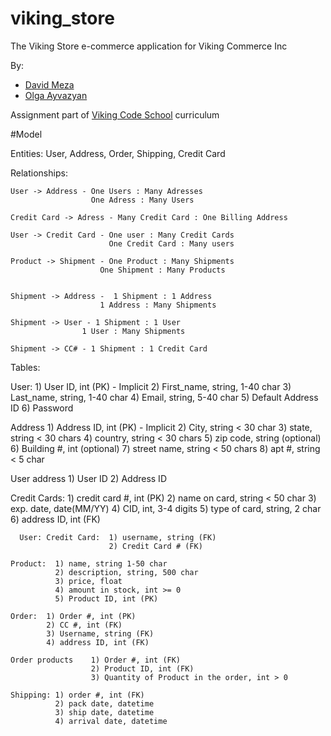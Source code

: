 viking_store
============

The Viking Store e-commerce application for Viking Commerce Inc

By:

* [David Meza](https://github.com/david-meza/)
* [Olga Ayvazyan](https://github.com/ayva)

Assignment part of [Viking Code School](http://www.vikingcodeschool.com/) curriculum

#Model

Entities: User, Address, Order, Shipping, Credit Card

Relationships:

    User -> Address - One Users : Many Adresses
                      One Adress : Many Users

    Credit Card -> Adress - Many Credit Card : One Billing Address

    User -> Credit Card - One user : Many Credit Cards
                          One Credit Card : Many users

    Product -> Shipment - One Product : Many Shipments
                        One Shipment : Many Products


    Shipment -> Address -  1 Shipment : 1 Address
                        1 Address : Many Shipments

    Shipment -> User - 1 Shipment : 1 User
                    1 User : Many Shipments

    Shipment -> CC# - 1 Shipment : 1 Credit Card


Tables:

User: 1) User ID, int (PK) - Implicit
      2) First_name, string, 1-40 char
      3) Last_name, string, 1-40 char
      4) Email, string, 5-40 char
      5) Default Address ID
      6) Password

Address 1) Address ID, int (PK) - Implicit
        2) City, string < 30 char
        3) state, string < 30 chars
        4) country, string < 30 chars
        5) zip code, string (optional)
        6) Building #, int (optional)
        7) street name, string < 50 chars
        8) apt #, string < 5 char

User address    1) User ID
                2) Address ID









Credit Cards: 1) credit card #, int (PK)
                2) name on card, string < 50 char
                3) exp. date, date(MM/YY)
                4) CID, int, 3-4 digits
                5) type of card, string, 2 char
                6) address ID, int (FK)

      User: Credit Card:  1) username, string (FK)
                          2) Credit Card # (FK)

    Product:  1) name, string 1-50 char
              2) description, string, 500 char
              3) price, float
              4) amount in stock, int >= 0
              5) Product ID, int (PK)

    Order:  1) Order #, int (PK)
            2) CC #, int (FK)
            3) Username, string (FK)
            4) address ID, int (FK)

    Order products    1) Order #, int (FK)
                      2) Product ID, int (FK)
                      3) Quantity of Product in the order, int > 0

    Shipping: 1) order #, int (FK)
              2) pack date, datetime
              3) ship date, datetime
              4) arrival date, datetime


